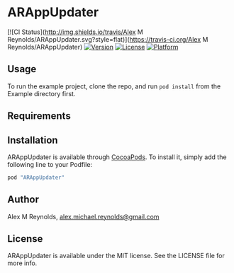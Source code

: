 # ARAppUpdater

[![CI Status](http://img.shields.io/travis/Alex M Reynolds/ARAppUpdater.svg?style=flat)](https://travis-ci.org/Alex M Reynolds/ARAppUpdater)
[![Version](https://img.shields.io/cocoapods/v/ARAppUpdater.svg?style=flat)](http://cocoapods.org/pods/ARAppUpdater)
[![License](https://img.shields.io/cocoapods/l/ARAppUpdater.svg?style=flat)](http://cocoapods.org/pods/ARAppUpdater)
[![Platform](https://img.shields.io/cocoapods/p/ARAppUpdater.svg?style=flat)](http://cocoapods.org/pods/ARAppUpdater)

## Usage

To run the example project, clone the repo, and run `pod install` from the Example directory first.

## Requirements

## Installation

ARAppUpdater is available through [CocoaPods](http://cocoapods.org). To install
it, simply add the following line to your Podfile:

```ruby
pod "ARAppUpdater"
```

## Author

Alex M Reynolds, alex.michael.reynolds@gmail.com

## License

ARAppUpdater is available under the MIT license. See the LICENSE file for more info.
